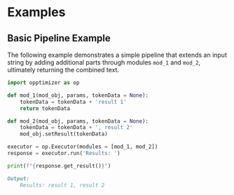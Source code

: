 
# Examples
## Basic Pipeline Example

The following example demonstrates a simple pipeline that extends an input string by adding additional parts through modules `mod_1` and `mod_2`, ultimately returning the combined text.
```python
import opptimizer as op

def mod_1(mod_obj, params, tokenData = None):
    tokenData = tokenData + 'result 1'
    return tokenData

def mod_2(mod_obj, params, tokenData = None):
    tokenData = tokenData + ', result 2'
    mod_obj.setResult(tokenData)

executor = op.Executor(modules = [mod_1, mod_2])
response = executor.run('Results: ')

print(f"{response.get_result()}")
```

```markdown
Output:
    Results: result 1, result 2
```